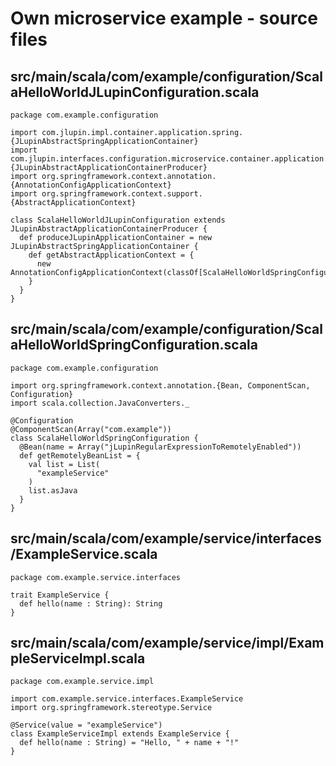 # Own microservice example - source files

## src/main/scala/com/example/configuration/ScalaHelloWorldJLupinConfiguration.scala

```
package com.example.configuration

import com.jlupin.impl.container.application.spring.{JLupinAbstractSpringApplicationContainer}
import com.jlupin.interfaces.configuration.microservice.container.application.{JLupinAbstractApplicationContainerProducer}
import org.springframework.context.annotation.{AnnotationConfigApplicationContext}
import org.springframework.context.support.{AbstractApplicationContext}

class ScalaHelloWorldJLupinConfiguration extends JLupinAbstractApplicationContainerProducer {
  def produceJLupinApplicationContainer = new JLupinAbstractSpringApplicationContainer {
    def getAbstractApplicationContext = {
      new AnnotationConfigApplicationContext(classOf[ScalaHelloWorldSpringConfiguration]).asInstanceOf[AbstractApplicationContext]
    }
  }
}
```

## src/main/scala/com/example/configuration/ScalaHelloWorldSpringConfiguration.scala

```
package com.example.configuration

import org.springframework.context.annotation.{Bean, ComponentScan, Configuration}
import scala.collection.JavaConverters._

@Configuration
@ComponentScan(Array("com.example"))
class ScalaHelloWorldSpringConfiguration {
  @Bean(name = Array("jLupinRegularExpressionToRemotelyEnabled"))
  def getRemotelyBeanList = {
    val list = List(
      "exampleService"
    )
    list.asJava
  }
}
```

## src/main/scala/com/example/service/interfaces/ExampleService.scala

```
package com.example.service.interfaces

trait ExampleService {
  def hello(name : String): String
}
```

## src/main/scala/com/example/service/impl/ExampleServiceImpl.scala

```
package com.example.service.impl

import com.example.service.interfaces.ExampleService
import org.springframework.stereotype.Service

@Service(value = "exampleService")
class ExampleServiceImpl extends ExampleService {
  def hello(name : String) = "Hello, " + name + "!"
}
```
